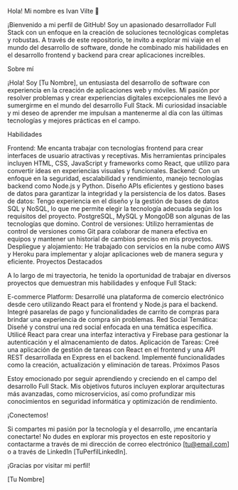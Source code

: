 Hola! Mi nombre es Ivan Vilte 👋 

¡Bienvenido a mi perfil de GitHub! Soy un apasionado desarrollador Full Stack con un enfoque en la creación de soluciones tecnológicas completas y robustas. A través de este repositorio, te invito a explorar mi viaje en el mundo del desarrollo de software, donde he combinado mis habilidades en el desarrollo frontend y backend para crear aplicaciones increíbles.

Sobre mí

¡Hola! Soy [Tu Nombre], un entusiasta del desarrollo de software con experiencia en la creación de aplicaciones web y móviles. Mi pasión por resolver problemas y crear experiencias digitales excepcionales me llevó a sumergirme en el mundo del desarrollo Full Stack. Mi curiosidad insaciable y mi deseo de aprender me impulsan a mantenerme al día con las últimas tecnologías y mejores prácticas en el campo.

Habilidades

Frontend: Me encanta trabajar con tecnologías frontend para crear interfaces de usuario atractivas y receptivas. Mis herramientas principales incluyen HTML, CSS, JavaScript y frameworks como React, que utilizo para convertir ideas en experiencias visuales y funcionales.
Backend: Con un enfoque en la seguridad, escalabilidad y rendimiento, manejo tecnologías backend como Node.js y Python. Diseño APIs eficientes y gestiono bases de datos para garantizar la integridad y la persistencia de los datos.
Bases de datos: Tengo experiencia en el diseño y la gestión de bases de datos SQL y NoSQL, lo que me permite elegir la tecnología adecuada según los requisitos del proyecto. PostgreSQL, MySQL y MongoDB son algunas de las tecnologías que domino.
Control de versiones: Utilizo herramientas de control de versiones como Git para colaborar de manera efectiva en equipos y mantener un historial de cambios preciso en mis proyectos.
Despliegue y alojamiento: He trabajado con servicios en la nube como AWS y Heroku para implementar y alojar aplicaciones web de manera segura y eficiente.
Proyectos Destacados

A lo largo de mi trayectoria, he tenido la oportunidad de trabajar en diversos proyectos que demuestran mis habilidades y enfoque Full Stack:

E-commerce Platform: Desarrollé una plataforma de comercio electrónico desde cero utilizando React para el frontend y Node.js para el backend. Integré pasarelas de pago y funcionalidades de carrito de compras para brindar una experiencia de compra sin problemas.
Red Social Temática: Diseñé y construí una red social enfocada en una temática específica. Utilicé React para crear una interfaz interactiva y Firebase para gestionar la autenticación y el almacenamiento de datos.
Aplicación de Tareas: Creé una aplicación de gestión de tareas con React en el frontend y una API REST desarrollada en Express en el backend. Implementé funcionalidades como la creación, actualización y eliminación de tareas.
Próximos Pasos

Estoy emocionado por seguir aprendiendo y creciendo en el campo del desarrollo Full Stack. Mis objetivos futuros incluyen explorar arquitecturas más avanzadas, como microservicios, así como profundizar mis conocimientos en seguridad informática y optimización de rendimiento.

¡Conectemos!

Si compartes mi pasión por la tecnología y el desarrollo, ¡me encantaría conectarte! No dudes en explorar mis proyectos en este repositorio y contactarme a través de mi dirección de correo electrónico [tu@email.com] o a través de LinkedIn [TuPerfilLinkedIn].

¡Gracias por visitar mi perfil!

[Tu Nombre]
